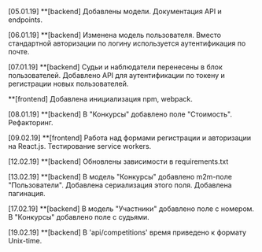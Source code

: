 [05.01.19]
**[backend]
Добавлены модели. Документация API и endpoints.

[06.01.19] 
**[backend]
Изменена модель пользователя. Вместо стандартной авторизации по логину используется аутентификация по почте.

[07.01.19] 
**[backend]
Судьи и наблюдатели перенесены в блок пользователей.
Добавлено API для аутентификации по токену и регистрации новых пользователей.

**[frontend]
Добавлена инициализация npm, webpack.

[08.01.19]
**[backend]
В "Конкурсы" добавлено поле "Стоимость".
Рефакторинг.

[09.02.19]
**[frontend]
Работа над формами регистрации и авторизации на React.js.
Тестирование service workers.

[12.02.19]
**[backend]
Обновлены зависимости в requirements.txt

[13.02.19]
**[backend]
В модель "Конкурсы" добавлено m2m-поле "Пользователи". Добавлена сериализация этого поля.
Добавлена пагинация.

[17.02.19]
**[backend]
В модель "Участники" добавлено поле с номером. В "Конкурсы" добавлено поле с судьями.

[19.02.19]
**[backend]
В 'api/competitions' время приведено к формату Unix-time.
